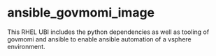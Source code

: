 # ansible_govmomi_image
This RHEL UBI includes the python dependencies as well as tooling of govmomi and ansible to enable ansible automation of a vsphere environment.
